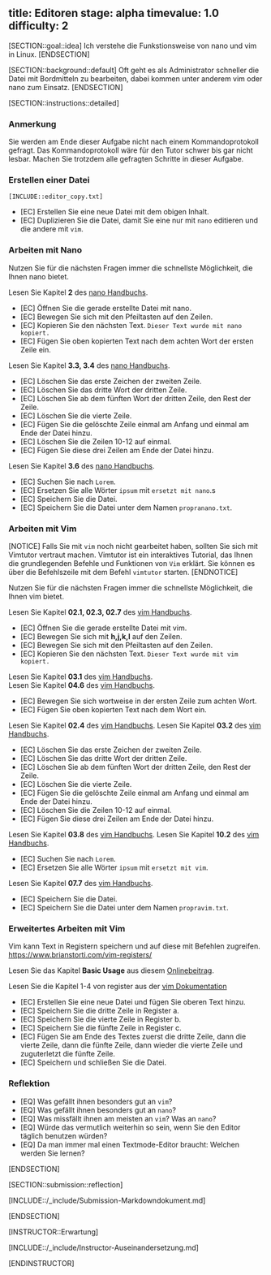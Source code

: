 title: Editoren
stage: alpha
timevalue: 1.0
difficulty: 2
---
  
[SECTION::goal::idea]
Ich verstehe die Funkstionsweise von nano und vim in Linux.
[ENDSECTION]

[SECTION::background::default]
Oft geht es als Administrator schneller die Datei mit Bordmitteln zu bearbeiten, dabei kommen 
unter anderem vim oder nano zum Einsatz.
[ENDSECTION]

[SECTION::instructions::detailed]

### Anmerkung
Sie werden am Ende dieser Aufgabe nicht nach einem Kommandoprotokoll gefragt. Das 
Kommandoprotokoll wäre für den Tutor schwer bis gar nicht lesbar. Machen Sie trotzdem alle 
gefragten Schritte in dieser Aufgabe. 

### Erstellen einer Datei
```
[INCLUDE::editor_copy.txt]
```
- [EC] Erstellen Sie eine neue Datei mit dem obigen Inhalt.
- [EC] Duplizieren Sie die Datei, damit Sie eine nur mit `nano` editieren und die andere mit `vim`.

### Arbeiten mit Nano

Nutzen Sie für die nächsten Fragen immer die schnellste Möglichkeit, die Ihnen nano bietet.

Lesen Sie Kapitel **2** des [nano Handbuchs](https://www.nano-editor.org/dist/latest/nano.html).

- [EC] Öffnen Sie die gerade erstellte Datei mit nano.
- [EC] Bewegen Sie sich mit den Pfeiltasten auf den Zeilen.
- [EC] Kopieren Sie den nächsten Text. `Dieser Text wurde mit nano kopiert.`
- [EC] Fügen Sie oben kopierten Text nach dem achten Wort der ersten Zeile ein.

Lesen Sie Kapitel **3.3, 3.4** des [nano Handbuchs](https://www.nano-editor.org/dist/latest/nano.html).

- [EC] Löschen Sie das erste Zeichen der zweiten Zeile. 
- [EC] Löschen Sie das dritte Wort der dritten Zeile. 
- [EC] Löschen Sie ab dem fünften Wort der dritten Zeile, den Rest der Zeile. 
- [EC] Löschen Sie die vierte Zeile. 
- [EC] Fügen Sie die gelöschte Zeile einmal am Anfang und einmal am Ende der Datei hinzu.
- [EC] Löschen Sie die Zeilen 10-12 auf einmal.
- [EC] Fügen Sie diese drei Zeilen am Ende der Datei hinzu.

Lesen Sie Kapitel **3.6** des [nano Handbuchs](https://www.nano-editor.org/dist/latest/nano.html).

- [EC] Suchen Sie nach `Lorem`.
- [EC] Ersetzen Sie alle Wörter `ipsum` mit `ersetzt mit nano`.s
- [EC] Speichern Sie die Datei.
- [EC] Speichern Sie die Datei unter dem Namen `propranano.txt`.

### Arbeiten mit Vim

[NOTICE]
Falls Sie mit `vim` noch nicht gearbeitet haben, sollten Sie sich mit Vimtutor vertraut machen. 
Vimtutor ist ein interaktives Tutorial, das Ihnen die grundlegenden Befehle und Funktionen von `Vim` 
erklärt. Sie können es über die Befehlszeile mit dem Befehl `vimtutor` starten.
[ENDNOTICE]

Nutzen Sie für die nächsten Fragen immer die schnellste Möglichkeit, die Ihnen vim bietet.

Lesen Sie Kapitel **02.1, 02.3, 02.7** des [vim Handbuchs](https://vimhelp.org/usr_02.txt.html).

- [EC] Öffnen Sie die gerade erstellte Datei mit vim.
- [EC] Bewegen Sie sich mit **h,j,k,l** auf den Zeilen.
- [EC] Bewegen Sie sich mit den Pfeiltasten auf den Zeilen.
- [EC] Kopieren Sie den nächsten Text. `Dieser Text wurde mit vim kopiert.`

Lesen Sie Kapitel **03.1** des [vim Handbuchs](https://vimhelp.org/usr_03.txt.html).  
Lesen Sie Kapitel **04.6** des [vim Handbuchs](https://vimhelp.org/usr_04.txt.html).

- [EC] Bewegen Sie sich wortweise in der ersten Zeile zum achten Wort.
- [EC] Fügen Sie oben kopierten Text nach dem Wort ein.

Lesen Sie Kapitel **02.4** des [vim Handbuchs](https://vimhelp.org/usr_02.txt.html).
Lesen Sie Kapitel **03.2** des [vim Handbuchs](https://vimhelp.org/usr_03.txt.html).

- [EC] Löschen Sie das erste Zeichen der zweiten Zeile. 
- [EC] Löschen Sie das dritte Wort der dritten Zeile. 
- [EC] Löschen Sie ab dem fünften Wort der dritten Zeile, den Rest der Zeile. 
- [EC] Löschen Sie die vierte Zeile. 
- [EC] Fügen Sie die gelöschte Zeile einmal am Anfang und einmal am Ende der Datei hinzu.
- [EC] Löschen Sie die Zeilen 10-12 auf einmal.
- [EC] Fügen Sie diese drei Zeilen am Ende der Datei hinzu.

Lesen Sie Kapitel **03.8** des [vim Handbuchs](https://vimhelp.org/usr_03.txt.html).
Lesen Sie Kapitel **10.2** des [vim Handbuchs](https://vimhelp.org/usr_10.txt.html).

- [EC] Suchen Sie nach `Lorem`.
- [EC] Ersetzen Sie alle Wörter `ipsum` mit `ersetzt mit vim`.

Lesen Sie Kapitel **07.7** des [vim Handbuchs](https://vimhelp.org/usr_07.txt.html).

- [EC] Speichern Sie die Datei.
- [EC] Speichern Sie die Datei unter dem Namen `propravim.txt`.

### Erweitertes Arbeiten mit Vim

Vim kann Text in Registern speichern und auf diese mit Befehlen zugreifen.
https://www.brianstorti.com/vim-registers/ 

Lesen Sie das Kapitel **Basic Usage** aus diesem 
[Onlinebeitrag](https://www.brianstorti.com/vim-registers/).

Lesen Sie die Kapitel 1-4 von register aus der 
[vim Dokumentation](https://vimhelp.org/change.txt.html#%7Bregister%7D)

- [EC] Erstellen Sie eine neue Datei und fügen Sie oberen Text hinzu.
- [EC] Speichern Sie die dritte Zeile in Register a.
- [EC] Speichern Sie die vierte Zeile in Register b.
- [EC] Speichern Sie die fünfte Zeile in Register c.
- [EC] Fügen Sie am Ende des Textes zuerst die dritte Zeile, dann die vierte Zeile, dann die fünfte 
   Zeile, dann wieder die vierte Zeile und zuguterletzt die fünfte Zeile.
- [EC] Speichern und schließen Sie die Datei.

### Reflektion

- [EQ] Was gefällt ihnen besonders gut an `vim`?
- [EQ] Was gefällt ihnen besonders gut an `nano`?
- [EQ] Was missfällt ihnen am meisten an `vim`? Was an `nano`?
- [EQ] Würde das vermutlich weiterhin so sein, wenn Sie den Editor täglich benutzen würden?
- [EQ] Da man immer mal einen Textmode-Editor braucht: Welchen werden Sie lernen?

[ENDSECTION]

[SECTION::submission::reflection]

[INCLUDE::/_include/Submission-Markdowndokument.md]

[ENDSECTION]


[INSTRUCTOR::Erwartung]

[INCLUDE::/_include/Instructor-Auseinandersetzung.md]

[ENDINSTRUCTOR]